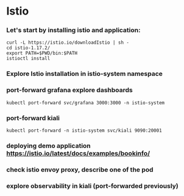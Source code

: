 # Istio


### Let's start by installing istio and application:

```
curl -L https://istio.io/downloadIstio | sh -
cd istio-1.17.2/
export PATH=$PWD/bin:$PATH
istioctl install
```
### Explore Istio installation in istio-system namespace
### port-forward grafana explore dashboards
```
kubectl port-forward svc/grafana 3000:3000 -n istio-system 
```
### port-forward kiali
```
kubectl port-forward -n istio-system svc/kiali 9090:20001
```

### deploying demo application https://istio.io/latest/docs/examples/bookinfo/



### check istio envoy proxy, describe one of the pod
### explore observability in kiali (port-forwarded previously) 